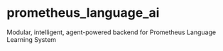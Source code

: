 # prometheus_language_ai
Modular, intelligent, agent-powered backend for Prometheus Language Learning System
